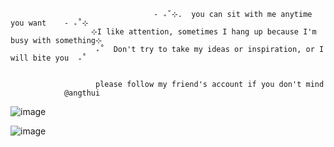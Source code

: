                                     - ₊˚⊹.  you can sit with me anytime you want    - ₊˚⊹
                      ⊹I like attention, sometimes I hang up because I'm busy with something⊹
                       ₊˚  Don't try to take my ideas or inspiration, or I will bite you  ₊˚ 
                 
                       
                       please follow my friend's account if you don't mind
                @angthui
 ![image](https://github.com/user-attachments/assets/f6807db0-2ec7-4174-9190-53700166c8eb)
   
![image](https://www.pinterest.com/pin/924786104739713769/)

<!--
**github-erro/github-erro** is a ✨ _special_ ✨ repository because its `README.md` (this file) appears on your GitHub profile.

Here are some ideas to get you started:

- 🔭 I’m currently working on ...
- 🌱 I’m currently learning ...
- 👯 I’m looking to collaborate on ...
- 🤔 I’m looking for help with ...
- 💬 Ask me about ...
- 📫 How to reach me: ...
- 😄 Pronouns: ...
- ⚡ Fun fact: ...
-->

